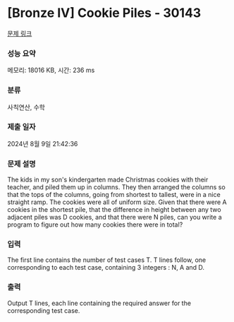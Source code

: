 # [Bronze IV] Cookie Piles - 30143 

[문제 링크](https://www.acmicpc.net/problem/30143) 

### 성능 요약

메모리: 18016 KB, 시간: 236 ms

### 분류

사칙연산, 수학

### 제출 일자

2024년 8월 9일 21:42:36

### 문제 설명

<p>The kids in my son's kindergarten made Christmas cookies with their teacher, and piled them up in columns.  They then arranged the columns so that the tops of the columns, going from shortest to tallest, were in a nice straight ramp.  The cookies were all of uniform size.  Given that there were A cookies in the shortest pile, that the difference in height between any two adjacent piles was D cookies, and that there were N piles, can you write a program to figure out how many cookies there were in total?</p>

### 입력 

 <p>The first line contains the number of test cases T. T lines follow, one corresponding to each test case, containing 3 integers : N, A and D.</p>

### 출력 

 <p>Output T lines, each line containing the required answer for the corresponding test case.</p>

